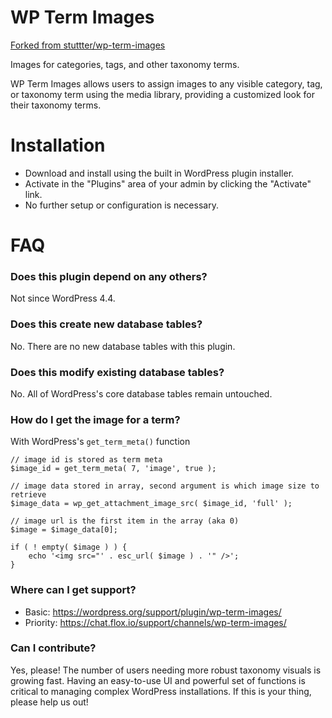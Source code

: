 # WP Term Images

[Forked from stuttter/wp-term-images](https://github.com/stuttter/wp-term-images)

Images for categories, tags, and other taxonomy terms.

WP Term Images allows users to assign images to any visible category, tag, or taxonomy term using the media library, providing a customized look for their taxonomy terms.

# Installation

* Download and install using the built in WordPress plugin installer.
* Activate in the "Plugins" area of your admin by clicking the "Activate" link.
* No further setup or configuration is necessary.

# FAQ

### Does this plugin depend on any others?

Not since WordPress 4.4.

### Does this create new database tables?

No. There are no new database tables with this plugin.

### Does this modify existing database tables?

No. All of WordPress's core database tables remain untouched.

### How do I get the image for a term?

With WordPress's `get_term_meta()` function

```
// image id is stored as term meta
$image_id = get_term_meta( 7, 'image', true );

// image data stored in array, second argument is which image size to retrieve
$image_data = wp_get_attachment_image_src( $image_id, 'full' );

// image url is the first item in the array (aka 0)
$image = $image_data[0];

if ( ! empty( $image ) ) {
	echo '<img src="' . esc_url( $image ) . '" />';
}
```

### Where can I get support?

* Basic: https://wordpress.org/support/plugin/wp-term-images/
* Priority: https://chat.flox.io/support/channels/wp-term-images/

### Can I contribute?

Yes, please! The number of users needing more robust taxonomy visuals is growing fast. Having an easy-to-use UI and powerful set of functions is critical to managing complex WordPress installations. If this is your thing, please help us out!
